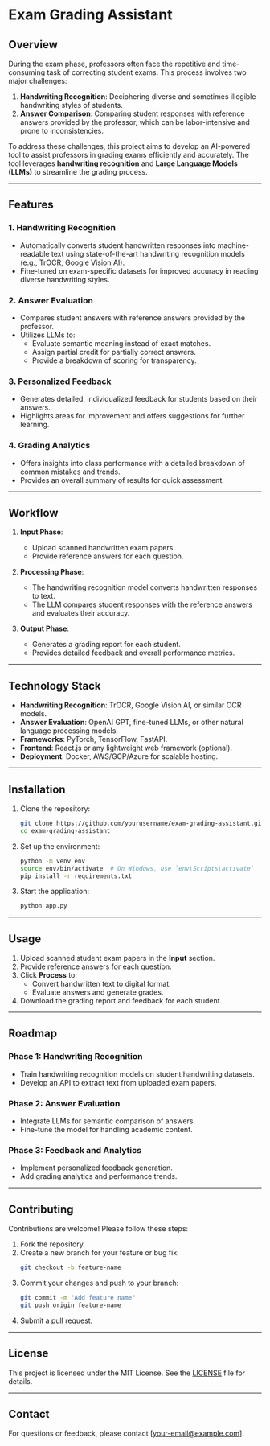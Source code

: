 # Exam Grading Assistant

## Overview

During the exam phase, professors often face the repetitive and time-consuming task of correcting student exams. This process involves two major challenges:

1. **Handwriting Recognition**: Deciphering diverse and sometimes illegible handwriting styles of students.
2. **Answer Comparison**: Comparing student responses with reference answers provided by the professor, which can be labor-intensive and prone to inconsistencies.

To address these challenges, this project aims to develop an AI-powered tool to assist professors in grading exams efficiently and accurately. The tool leverages **handwriting recognition** and **Large Language Models (LLMs)** to streamline the grading process.

---

## Features

### 1. Handwriting Recognition
- Automatically converts student handwritten responses into machine-readable text using state-of-the-art handwriting recognition models (e.g., TrOCR, Google Vision AI).
- Fine-tuned on exam-specific datasets for improved accuracy in reading diverse handwriting styles.

### 2. Answer Evaluation
- Compares student answers with reference answers provided by the professor.
- Utilizes LLMs to:
  - Evaluate semantic meaning instead of exact matches.
  - Assign partial credit for partially correct answers.
  - Provide a breakdown of scoring for transparency.

### 3. Personalized Feedback
- Generates detailed, individualized feedback for students based on their answers.
- Highlights areas for improvement and offers suggestions for further learning.

### 4. Grading Analytics
- Offers insights into class performance with a detailed breakdown of common mistakes and trends.
- Provides an overall summary of results for quick assessment.

---

## Workflow

1. **Input Phase**:
   - Upload scanned handwritten exam papers.
   - Provide reference answers for each question.

2. **Processing Phase**:
   - The handwriting recognition model converts handwritten responses to text.
   - The LLM compares student responses with the reference answers and evaluates their accuracy.

3. **Output Phase**:
   - Generates a grading report for each student.
   - Provides detailed feedback and overall performance metrics.

---

## Technology Stack

- **Handwriting Recognition**: TrOCR, Google Vision AI, or similar OCR models.
- **Answer Evaluation**: OpenAI GPT, fine-tuned LLMs, or other natural language processing models.
- **Frameworks**: PyTorch, TensorFlow, FastAPI.
- **Frontend**: React.js or any lightweight web framework (optional).
- **Deployment**: Docker, AWS/GCP/Azure for scalable hosting.

---

## Installation

1. Clone the repository:
   ```bash
   git clone https://github.com/yourusername/exam-grading-assistant.git
   cd exam-grading-assistant
   ```

2. Set up the environment:
   ```bash
   python -m venv env
   source env/bin/activate  # On Windows, use `env\Scripts\activate`
   pip install -r requirements.txt
   ```

3. Start the application:
   ```bash
   python app.py
   ```

---

## Usage

1. Upload scanned student exam papers in the **Input** section.
2. Provide reference answers for each question.
3. Click **Process** to:
   - Convert handwritten text to digital format.
   - Evaluate answers and generate grades.
4. Download the grading report and feedback for each student.

---

## Roadmap

### Phase 1: Handwriting Recognition
- Train handwriting recognition models on student handwriting datasets.
- Develop an API to extract text from uploaded exam papers.

### Phase 2: Answer Evaluation
- Integrate LLMs for semantic comparison of answers.
- Fine-tune the model for handling academic content.

### Phase 3: Feedback and Analytics
- Implement personalized feedback generation.
- Add grading analytics and performance trends.

---

## Contributing

Contributions are welcome! Please follow these steps:

1. Fork the repository.
2. Create a new branch for your feature or bug fix:
   ```bash
   git checkout -b feature-name
   ```
3. Commit your changes and push to your branch:
   ```bash
   git commit -m "Add feature name"
   git push origin feature-name
   ```
4. Submit a pull request.

---

## License

This project is licensed under the MIT License. See the [LICENSE](LICENSE) file for details.

---

## Contact

For questions or feedback, please contact [your-email@example.com].

